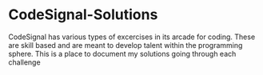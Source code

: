 # CodeSignal-Solutions
CodeSignal has various types of excercises in its arcade for coding. These are skill based and are meant to develop talent within the programming sphere. This is a place to document my solutions going through each challenge
